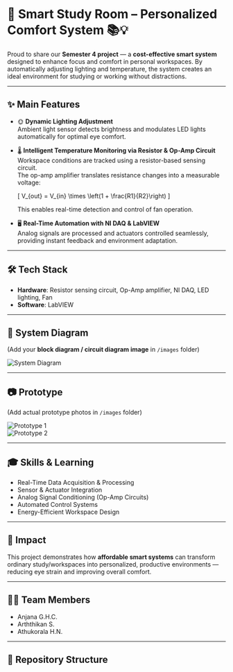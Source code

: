 # 🌿 Smart Study Room – Personalized Comfort System 📚💡  

Proud to share our **Semester 4 project** — a **cost-effective smart system** designed to enhance focus and comfort in personal workspaces. By automatically adjusting lighting and temperature, the system creates an ideal environment for studying or working without distractions.  

---

## ✨ Main Features  
- 🌞 **Dynamic Lighting Adjustment**  
  Ambient light sensor detects brightness and modulates LED lights automatically for optimal eye comfort.  

- 🌡️ **Intelligent Temperature Monitoring via Resistor & Op-Amp Circuit**  
  Workspace conditions are tracked using a resistor-based sensing circuit.  
  The op-amp amplifier translates resistance changes into a measurable voltage:  

  \[
  V_{out} = V_{in} \times \left(1 + \frac{R1}{R2}\right)
  \]  

  This enables real-time detection and control of fan operation.  

- 🖥️ **Real-Time Automation with NI DAQ & LabVIEW**  
  Analog signals are processed and actuators controlled seamlessly, providing instant feedback and environment adaptation.  

---

## 🛠️ Tech Stack  
- **Hardware**: Resistor sensing circuit, Op-Amp amplifier, NI DAQ, LED lighting, Fan  
- **Software**: LabVIEW  

---

## 📐 System Diagram  
(Add your **block diagram / circuit diagram image** in `/images` folder)  

![System Diagram](images/system-diagram.png)  

---

## 📷 Prototype  
(Add actual prototype photos in `/images` folder)  

![Prototype 1](images/prototype1.jpg)  
![Prototype 2](images/prototype2.jpg)  

---

## 🎓 Skills & Learning  
- Real-Time Data Acquisition & Processing  
- Sensor & Actuator Integration  
- Analog Signal Conditioning (Op-Amp Circuits)  
- Automated Control Systems  
- Energy-Efficient Workspace Design  

---

## 🏁 Impact  
This project demonstrates how **affordable smart systems** can transform ordinary study/workspaces into personalized, productive environments — reducing eye strain and improving overall comfort.  

---

## 👩‍🔬 Team Members  
- Anjana G.H.C.  
- Arththikan S.  
- Athukorala H.N.  

---

## 📂 Repository Structure  

